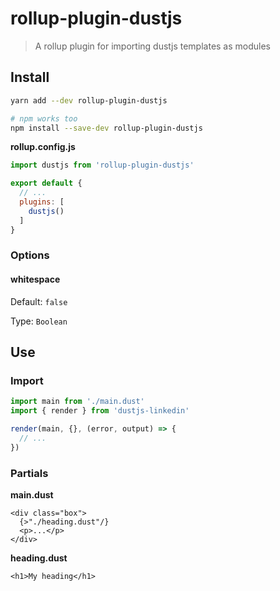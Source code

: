 # rollup-plugin-dustjs

> A rollup plugin for importing dustjs templates as modules

## Install

```bash
yarn add --dev rollup-plugin-dustjs

# npm works too
npm install --save-dev rollup-plugin-dustjs
```

**rollup.config.js**

```javascript
import dustjs from 'rollup-plugin-dustjs'

export default {
  // ...
  plugins: [
    dustjs()
  ]
}
```

### Options

#### whitespace

Default: `false`

Type: `Boolean`

## Use

### Import

```javascript
import main from './main.dust'
import { render } from 'dustjs-linkedin'

render(main, {}, (error, output) => {
  // ...
})
```

### Partials

**main.dust**

```
<div class="box">
  {>"./heading.dust"/}
  <p>...</p>
</div>
```

**heading.dust**

```
<h1>My heading</h1>
```
